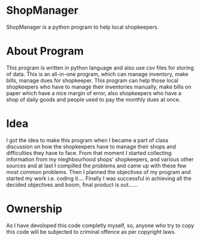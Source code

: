 # ShopManager
ShopManager is a python program to help local shopkeepers. 
# About Program
This program is written in python language and also use csv files for storing of data. This is an all-in-one program, which can manage inventory, make bills, manage dues for shopkeeper.
This program can help those local shopkeepers who have to manage their inventories manually, make bills on paper which have a nice margin of error, also shopkeepers who have a shop of daily goods and people used to pay the monthly dues at once.
# Idea
I got the idea to make this program when I became a part of class discussion on how the shopkeepers have to manage their shops and difficulties they have to face.
From that moment I started collecting information from my nieghbourhood shops' shopkeepers, and various other sources and at last I compilled the problems and came up with these few most common problems.
Then I planned the objectives of my program and started my work i.e. coding it....
Finally I was successful in achieving all the decided objectives and boom, final product is out......
# Ownership
As I have devoloped this code completly myself, so, anyone who try to copy this code will be subjected to criminal offence as per copyright laws.
